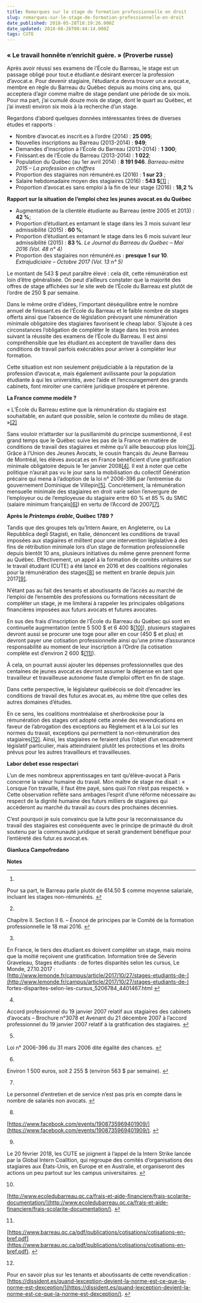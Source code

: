 ```yaml
---
title: Remarques sur le stage de formation professionnelle en droit
slug: remarques-sur-le-stage-de-formation-professionnelle-en-droit
date_published: 2018-05-28T18:19:26.000Z
date_updated: 2018-08-26T00:44:14.000Z
tags: CUTE
---
```


### « Le travail honnête n’enrichit guère. » (Proverbe russe)

Après avoir réussi ses examens de l’École du Barreau, le stage est un passage obligé pour tout.e étudiant.e désirant exercer la profession d’avocat.e. Pour devenir stagiaire, l’étudiant.e devra trouver un.e avocat.e, membre en règle du Barreau du Québec depuis au moins cinq ans, qui acceptera d’agir comme maître de stage pendant une période de six mois. Pour ma part, j’ai cumulé douze mois de stage, dont le quart au Québec, et j’ai investi environ six mois à la recherche d’un stage.

Regardons d’abord quelques données intéressantes tirées de diverses études et rapports :

- Nombre d’avocat.es inscrit.es à l’ordre (2014) : **25 095**;
- Nouvelles inscriptions au Barreau (2013-2014) : **949**;
- Demandes d’inscription à l’École du Barreau (2013-2014) : **1 300**;
- Finissant.es de l’École du Barreau (2013-2014) : **1 022**;
- Population du Québec (au 1er avril 2014) : **8 191 946**.
*Barreau-mètre 2015 – La profession en chiffres*
- Proportion des stagiaires non rémunéré.es (2016) : **1 sur 23** ;
- Salaire hebdomadaire moyen des stagiaires (2016) : **543 $**[[1]](#fn1) ;
- Proportion d’avocat.es sans emploi à la fin de leur stage (2016) : **18,2 %**

**Rapport sur la situation de l’emploi chez les jeunes avocat.es du Québec**

- Augmentation de la clientèle étudiante au Barreau (entre 2005 et 2013) : **42 %**;
- Proportion d’étudiant.es entamant le stage dans les 3 mois suivant leur admissibilité (2015) : **60 %**;
- Proportion d’étudiant.es entamant le stage dans les 6 mois suivant leur admissibilité (2015) : **83 %**.
*Le Journal du Barreau du Québec – Mai 2016 (Vol. 48 n° 4)*
- Proportion des stagiaires non rémunéré.es : **presque 1 sur 10**.
*Extrajudiciaire – Octobre 2017 (Vol. 13 n° 5)*

Le montant de 543 $ peut paraître élevé : cela dit, cette rémunération est loin d’être généralisée. On peut d’ailleurs constater que la majorité des offres de stage affichées sur le site web de l’École du Barreau est plutôt de l’ordre de 250 $ par semaine.

Dans le même ordre d’idées, l’important déséquilibre entre le nombre annuel de finissant.es de l’École du Barreau et le faible nombre de stages offerts ainsi que l’absence de législation prévoyant une rémunération minimale obligatoire des stagiaires favorisent le cheap labor. S’ajoute à ces circonstances l’obligation de compléter le stage dans les trois années suivant la réussite des examens de l’École du Barreau. Il est ainsi compréhensible que les étudiant.es acceptent de travailler dans des conditions de travail parfois exécrables pour arriver à compléter leur formation.

Cette situation est non seulement préjudiciable à la réputation de la profession d’avocat.e, mais également avilissante pour la population étudiante à qui les universités, avec l’aide et l’encouragement des grands cabinets, font miroiter une carrière juridique prospère et pérenne.

**La France comme modèle ?**

« L’École du Barreau estime que la rémunération du stagiaire est souhaitable, en autant que possible, selon le contexte du milieu de stage. »[[2]](#fn2)

Sans vouloir m’attarder sur la pusillanimité du principe susmentionné, il est grand temps que le Québec suive les pas de la France en matière de conditions de travail des stagiaires et même qu’il aille beaucoup plus loin[[3]](#fn3). Grâce à l’Union des Jeunes Avocats, le cousin français du Jeune Barreau de Montréal, les élèves avocat.es en France bénéficient d’une gratification minimale obligatoire depuis le 1er janvier 2008[[4]](#fn4). Il est à noter que cette politique n’aurait pas vu le jour sans la mobilisation du collectif Génération précaire qui mena à l’adoption de la loi n° 2006-396 par l’entremise du gouvernement Dominique de Villepin[[5]](#fn5). Concrètement, la rémunération mensuelle minimale des stagiaires en droit varie selon l’envergure de l’employeur ou de l’employeuse du stagiaire entre 60 % et 85 % du SMIC (salaire minimum français[[6]](#fn6)) en vertu de l’Accord de 2007[[7]](#fn7).

**Après le *Printemps érable*, Québec 1789 ?**

Tandis que des groupes tels qu’Intern Aware, en Angleterre, ou La Repubblica degli Stagisti, en Italie, dénoncent les conditions de travail imposées aux stagiaires et militent pour une intervention législative à des fins de rétribution minimale lors d’un stage de formation professionnelle depuis bientôt 10 ans, plusieurs initiatives du même genre prennent forme au Québec. Effectivement, un appel à la formation de comités unitaires sur le travail étudiant (CUTE) a été lancé en 2016 et des coalitions régionales pour la rémunération des stages[[8]](#fn8) se mettent en branle depuis juin 2017[[9]](#fn9).

N’étant pas au fait des tenants et aboutissants de l’accès au marché de l’emploi de l’ensemble des professions ou formations nécessitant de compléter un stage, je me limiterai à rappeler les principales obligations financières imposées aux futurs avocats et futures avocates.

En sus des frais d’inscription de l’École du Barreau du Québec qui sont en continuelle augmentation (entre 5 500 $ et 6 400 $[[10]](#fn10)), plusieurs stagiaires devront aussi se procurer une toge pour aller en cour (450 $ et plus) et devront payer une cotisation professionnelle ainsi qu’une prime d’assurance responsabilité au moment de leur inscription à l’Ordre (la cotisation complète est d’environ 2 600 $[[11]](#fn11)).

À cela, on pourrait aussi ajouter les dépenses professionnelles que des centaines de jeunes avocat.es devront assumer la dépense en tant que travailleur et travailleuse autonome faute d’emploi offert en fin de stage.

Dans cette perspective, le législateur québécois se doit d’encadrer les conditions de travail des futur.es avocat.es, au même titre que celles des autres domaines d’études.

En ce sens, les coalitions montréalaise et sherbrookoise pour la rémunération des stages ont adopté cette année des revendications en faveur de l’abrogation des exceptions au Règlement et à la Loi sur les normes du travail, exceptions qui permettent la non-rémunération des stagiaires[[12]](#fn12). Ainsi, les stagiaires ne feraient plus l’objet d’un encadrement législatif particulier, mais atteindraient plutôt les protections et les droits prévus pour les autres travailleurs et travailleuses.

**Labor debet esse respectari**

L’un de mes nombreux apprentissages en tant qu’élève-avocat à Paris concerne la valeur humaine du travail. Mon maître de stage me disait : « Lorsque l’on travaille, il faut être payé, sans quoi l’on n’est pas respecté. » Cette observation reflète sans ambages l’esprit d’une réforme nécessaire au respect de la dignité humaine des futurs milliers de stagiaires qui accèderont au marché du travail au cours des prochaines décennies.

C’est pourquoi je suis convaincu que la lutte pour la reconnaissance du travail des stagiaires est conséquente avec le principe de primauté du droit soutenu par la communauté juridique et serait grandement bénéfique pour l’entièreté des futur.es avocat.es.

**Gianluca Campofredano**

**Notes**

---

1. 
Pour sa part, le Barreau parle plutôt de 614.50 $ comme moyenne salariale, incluant les stages non-rémunérés. [↩︎](#fnref1)

2. 
Chapitre II. Section II 6. – Énoncé de principes par le Comité de la formation professionnelle le 18 mai 2016. [↩︎](#fnref2)

3. 
En France, le tiers des étudiant.es doivent compléter un stage, mais moins que la moitié reçoivent une gratification. Information tirée de Séverin Graveleau, Stages étudiants : de fortes disparités selon les cursus, Le Monde, 27.10.2017 : [http://www.lemonde.fr/campus/article/2017/10/27/stages-etudiants-de-](http://www.lemonde.fr/campus/article/2017/10/27/stages-etudiants-de-) fortes-disparites-selon-les-cursus_5206784_4401467.html [↩︎](#fnref3)

4. 
Accord professionnel du 19 janvier 2007 relatif aux stagiaires des cabinets d’avocats – Brochure n°3078 et Avenant du 21 décembre 2007 à l’accord professionnel du 19 janvier 2007 relatif à la gratification des stagiaires. [↩︎](#fnref4)

5. 
Loi n° 2006-396 du 31 mars 2006 dite égalité des chances. [↩︎](#fnref5)

6. 
Environ 1 500 euros, soit 2 255 $ (environ 563 $ par semaine). [↩︎](#fnref6)

7. 
Le personnel d’entretien et de service n’est pas pris en compte dans le nombre de salariés non avocats. [↩︎](#fnref7)

8. 
[https://www.facebook.com/events/1908735969401909/](https://www.facebook.com/events/1908735969401909/). [↩︎](#fnref8)

9. 
Le 20 février 2018, les CUTE se joignent à l’appel de la Intern Strike lancée par la Global Intern Coalition, qui regroupe des comités d’organisations des stagiaires aux États-Unis, en Europe et en Australie, et organiseront des actions un peu partout sur les campus universitaires. [↩︎](#fnref9)

10. 
[http://www.ecoledubarreau.qc.ca/frais-et-aide-financiere/frais-scolarite-documentation/](http://www.ecoledubarreau.qc.ca/frais-et-aide-financiere/frais-scolarite-documentation/). [↩︎](#fnref10)

11. 
[https://www.barreau.qc.ca/pdf/publications/cotisations/cotisations-en-bref.pdf](https://www.barreau.qc.ca/pdf/publications/cotisations/cotisations-en-bref.pdf). [↩︎](#fnref11)

12. 
Pour en savoir plus sur les tenants et aboutissants de cette revendication : [https://dissident.es/quand-lexception-devient-la-norme-est-ce-que-la-norme-est-dexception/](https://dissident.es/quand-lexception-devient-la-norme-est-ce-que-la-norme-est-dexception/). [↩︎](#fnref12)

